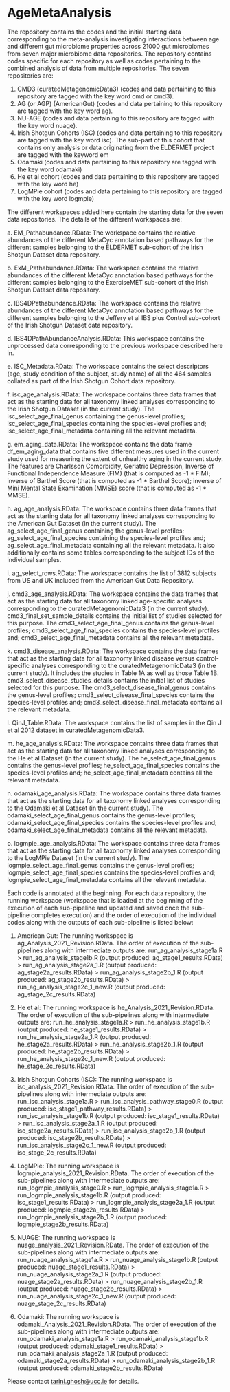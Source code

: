 # AgeMetaAnalysis
The repository contains the codes and the initial starting data corresponding to the meta-analysis investigating interactions between age and different gut microbiome properties across 21000 gut microbiomes from seven major microbiome data repositories. The repository contains codes specific for each repository as well as codes pertaining to the combined analysis of data from multiple repositories. The seven repositories are: 
1. CMD3 (curatedMetagenomicData3) (codes and data pertaining to this repository are tagged with the key word cmd or cmd3).
2. AG (or AGP) (AmericanGut) (codes and data pertaining to this repository are tagged with the key word ag).
3. NU-AGE (codes and data pertaining to this repository are tagged with the key word nuage).
4. Irish Shotgun Cohorts (ISC) (codes and data pertaining to this repository are tagged with the key word isc). The sub-part of this cohort that contains only analysis or data originating from the ELDERMET project are tagged with the keyword em
5. Odamaki (codes and data pertaining to this repository are tagged with the key word odamaki)
6. He et al cohort (codes and data pertaining to this repository are tagged with the key word he)
7. LogMPie cohort (codes and data pertaining to this repository are tagged with the key word logmpie)

The different workspaces added here contain the starting data for the seven data repositories.
The details of the different workspaces are:

a. EM_Pathabundance.RData: The workspace contains the relative abundances of the different MetaCyc annotation based pathways for the different samples belonging to the ELDERMET sub-cohort of the Irish Shotgun Dataset data repository.

b. ExM_Pathabundance.RData: The workspace contains the relative abundances of the different MetaCyc annotation based pathways for the different samples belonging to the ExerciseMET sub-cohort of the Irish Shotgun Dataset data repository.

c. IBS4DPathabundance.RData: The workspace contains the relative abundances of the different MetaCyc annotation based pathways for the different samples belonging to the Jeffery et al IBS plus Control sub-cohort of the Irish Shotgun Dataset data repository.

d. IBS4DPathAbundanceAnalysis.RData: This workspace contains the unprocessed data corresponding to the previous workspace described here in.

e. ISC_Metadata.RData: The workspace contains the select descriptors (age, study condition of the subject, study name) of all the 464 samples collated as part of the Irish Shotgun Cohort data repository.

f. isc_age_analysis.RData: The workspace contains three data frames that act as the starting data for all taxonomy linked analyses corresponding to the Irish Shotgun Dataset (in the current study). The isc_select_age_final_genus containing the genus-level profiles; isc_select_age_final_species containing the species-level profiles and; isc_select_age_final_metadata containing all the relevant metadata.

g. em_aging_data.RData: The workspace contains the data frame df_em_aging_data that contains five different measures used in the current study used for measuring the extent of unhealthy aging in the current study. The features are Charlsson Comorbidity, Geriatric Depression, Inverse of Functional Independence Measure (FIM) (that is computed as -1 * FIM); inverse of Barthel Score (that is computed as -1 * Barthel Score); inverse of Mini Mental State Examination (MMSE) score (that is computed as -1 * MMSE).

h. ag_age_analysis.RData: The workspace contains three data frames that act as the starting data for all taxonomy linked analyses corresponding to the American Gut Dataset (in the current study). The ag_select_age_final_genus containing the genus-level profiles; ag_select_age_final_species containing the species-level profiles and; ag_select_age_final_metadata containing all the relevant metadata. It also additionally contains some tables corresponding to the subject IDs of the individual samples.

i. ag_select_rows.RData: The workspace contains the list of 3812 subjects from US and UK included from the American Gut Data Repository.

j. cmd3_age_analysis.RData: The workspace contains the data frames that act as the starting data for all taxonomy linked age-specific analyses corresponding to the curatedMetagenomicData3 (in the current study). cmd3_final_set_sample_details contains the initial list of studies selected for this purpose. The cmd3_select_age_final_genus contains the genus-level profiles; cmd3_select_age_final_species contains the species-level profiles and; cmd3_select_age_final_metadata contains all the relevant metadata. 

k. cmd3_disease_analysis.RData: The workspace contains the data frames that act as the starting data for all taxonomy linked disease versus control-specific analyses corresponding to the curatedMetagenomicData3 (in the current study). It includes the studies in Table 1A as well as those Table 1B. cmd3_select_disease_studies_details contains the initial list of studies selected for this purpose. The cmd3_select_disease_final_genus contains the genus-level profiles; cmd3_select_disease_final_species contains the species-level profiles and; cmd3_select_disease_final_metadata contains all the relevant metadata. 

l. QinJ_Table.RData: The workspace contains the list of samples in the Qin J et al 2012 dataset in curatedMetagenomicData3.

m. he_age_analysis.RData: The workspace contains three data frames that act as the starting data for all taxonomy linked analyses corresponding to the He et al Dataset (in the current study). The he_select_age_final_genus contains the genus-level profiles; he_select_age_final_species contains the species-level profiles and; he_select_age_final_metadata contains all the relevant metadata. 

n. odamaki_age_analysis.RData: The workspace contains three data frames that act as the starting data for all taxonomy linked analyses corresponding to the Odamaki et al Dataset (in the current study). The odamaki_select_age_final_genus contains the genus-level profiles; odamaki_select_age_final_species contains the species-level profiles and; odamaki_select_age_final_metadata contains all the relevant metadata. 

o. logmpie_age_analysis.RData: The workspace contains three data frames that act as the starting data for all taxonomy linked analyses corresponding to the LogMPie Dataset (in the current study). The logmpie_select_age_final_genus contains the genus-level profiles; logmpie_select_age_final_species contains the species-level profiles and; logmpie_select_age_final_metadata contains all the relevant metadata.

Each code is annotated at the beginning. For each data repository, the running workspace (workspace that is loaded at the beginning of the execution of each sub-pipeline and updated and saved once the sub-pipeline completes execution) and the order of execution of the individual codes along with the outputs of each sub-pipeline is listed below:

1. American Gut: The running workspace is ag_Analysis_2021_Revision.RData. The order of execution of the sub-pipelines along with intermediate outputs are: run_ag_analysis_stage1a.R > run_ag_analysis_stage1b.R (output produced: ag_stage1_results.RData) > run_ag_analysis_stage2a_1.R (output produced: ag_stage2a_results.RData) > run_ag_analysis_stage2b_1.R (output produced: ag_stage2b_results.RData) > run_ag_analysis_stage2c_1_new.R (output produced: ag_stage_2c_results.RData)

2. He et al: The running workspace is he_Analysis_2021_Revision.RData. The order of execution of the sub-pipelines along with intermediate outputs are: run_he_analysis_stage1a.R > run_he_analysis_stage1b.R (output produced: he_stage1_results.RData) > run_he_analysis_stage2a_1.R (output produced: he_stage2a_results.RData) > run_he_analysis_stage2b_1.R (output produced: he_stage2b_results.RData) > run_he_analysis_stage2c_1_new.R (output produced: he_stage_2c_results.RData)

3. Irish Shotgun Cohorts (ISC): The running workspace is isc_analysis_2021_Revision.RData. The order of execution of the sub-pipelines along with intermediate outputs are: run_isc_analysis_stage1a.R > run_isc_analysis_pathway_stage0.R (output produced: isc_stage1_pathway_results.RData) > run_isc_analysis_stage1b.R (output produced: isc_stage1_results.RData) > run_isc_analysis_stage2a_1.R (output produced: isc_stage2a_results.RData) > run_isc_analysis_stage2b_1.R (output produced: isc_stage2b_results.RData) > run_isc_analysis_stage2c_1_new.R (output produced: isc_stage_2c_results.RData)

4. LogMPie: The running workspace is logmpie_analysis_2021_Revision.RData. The order of execution of the sub-pipelines along with intermediate outputs are: run_logmpie_analysis_stage0.R > run_logmpie_analysis_stage1a.R > run_logmpie_analysis_stage1b.R (output produced: isc_stage1_results.RData) > run_logmpie_analysis_stage2a_1.R (output produced: logmpie_stage2a_results.RData) > run_logmpie_analysis_stage2b_1.R (output produced: logmpie_stage2b_results.RData)

5. NUAGE: The running workspace is nuage_analysis_2021_Revision.RData. The order of execution of the sub-pipelines along with intermediate outputs are: run_nuage_analysis_stage1a.R > run_nuage_analysis_stage1b.R (output produced: nuage_stage1_results.RData) > run_nuage_analysis_stage2a_1.R (output produced: nuage_stage2a_results.RData) > run_nuage_analysis_stage2b_1.R (output produced: nuage_stage2b_results.RData) > run_nuage_analysis_stage2c_1_new.R (output produced: nuage_stage_2c_results.RData)

6. Odamaki: The running workspace is odamaki_Analysis_2021_Revision.RData. The order of execution of the sub-pipelines along with intermediate outputs are: run_odamaki_analysis_stage1a.R > run_odamaki_analysis_stage1b.R (output produced: odamaki_stage1_results.RData) > run_odamaki_analysis_stage2a_1.R (output produced: odamaki_stage2a_results.RData) > run_odamaki_analysis_stage2b_1.R (output produced: odamaki_stage2b_results.RData)

Please contact tarini.ghosh@ucc.ie for details.
